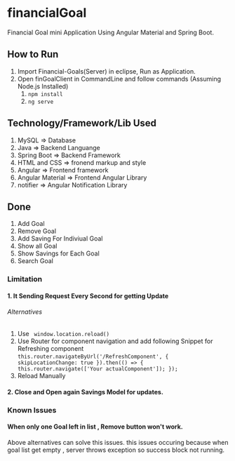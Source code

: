 # financialGoal
Financial Goal mini Application Using Angular Material and Spring Boot.


## How to Run
1. Import Financial-Goals(Server) in eclipse, Run as Application.
1. Open finGoalClient in CommandLine and follow commands (Assuming Node.js Installed)
    1. ``` npm install ```
    2. ```ng serve```
## Technology/Framework/Lib Used
1. MySQL => Database
1. Java => Backend Languange
1. Spring Boot => Backend Framework
1. HTML and CSS => fronend markup and style
1. Angular => Frontend framework
1. Angular Material => Frontend Angular Library
1. notifier => Angular Notification Library
## Done
1. Add Goal
1. Remove Goal
1. Add Saving For Indiviual Goal
1. Show all Goal
1. Show Savings for Each Goal
1. Search Goal
### Limitation
#### 1. It Sending Request Every Second for getting Update
###### Alternatives
1. Use ``` window.location.reload()```
2. Use Router for component navigation and add following Snippet for Refreshing component 
```this.router.navigateByUrl('/RefreshComponent', { skipLocationChange: true }).then(() => { this.router.navigate(['Your actualComponent']); });```
3. Reload Manually
#### 2. Close and Open again Savings Model for updates.

### Known Issues
#### When only one Goal left in list , Remove button won't work.
Above alternatives can solve this issues. this issues occuring because when goal list get empty , server throws exception so success block not running.
